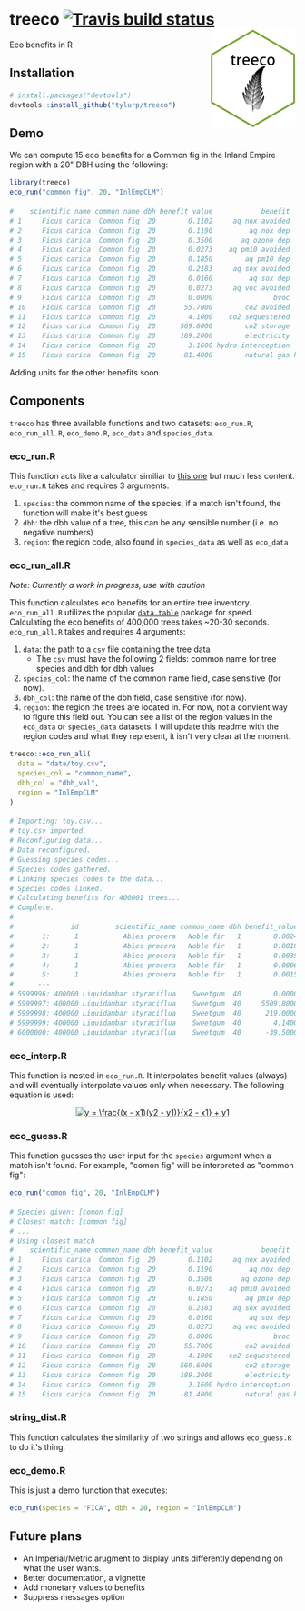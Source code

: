 # treeco [![Travis build status](https://travis-ci.org/tyluRp/treeco.svg?branch=master)](https://travis-ci.org/tyluRp/treeco) <img src="inst/figures/treeco.png" align="right" width=150/>


Eco benefits in R

## Installation

```r
# install.packages("devtools")
devtools::install_github("tylurp/treeco")
```

## Demo

We can compute 15 eco benefits for a Common fig in the Inland Empire region with a 20" DBH using the following:

```r
library(treeco)
eco_run("common fig", 20, "InlEmpCLM")

#    scientific_name common_name dbh benefit_value            benefit  unit
# 1     Ficus carica  Common fig  20        0.1102     aq nox avoided  <NA>
# 2     Ficus carica  Common fig  20        0.1190         aq nox dep  <NA>
# 3     Ficus carica  Common fig  20        0.3500       aq ozone dep  <NA>
# 4     Ficus carica  Common fig  20        0.0273    aq pm10 avoided  <NA>
# 5     Ficus carica  Common fig  20        0.1850        aq pm10 dep  <NA>
# 6     Ficus carica  Common fig  20        0.2183     aq sox avoided  <NA>
# 7     Ficus carica  Common fig  20        0.0160         aq sox dep  <NA>
# 8     Ficus carica  Common fig  20        0.0273     aq voc avoided  <NA>
# 9     Ficus carica  Common fig  20        0.0000               bvoc  <NA>
# 10    Ficus carica  Common fig  20       55.7000        co2 avoided   kgs
# 11    Ficus carica  Common fig  20        4.1000    co2 sequestered   kgs
# 12    Ficus carica  Common fig  20      569.6000        co2 storage   kgs
# 13    Ficus carica  Common fig  20      189.2000        electricity   kwh
# 14    Ficus carica  Common fig  20        3.1600 hydro interception   m^3
# 15    Ficus carica  Common fig  20      -81.4000        natural gas kbtus
```

Adding units for the other benefits soon.

## Components

`treeco` has three available functions and two datasets: `eco_run.R`, `eco_run_all.R`, `eco_demo.R`, `eco_data` and `species_data`.

### eco_run.R

This function acts like a calculator similiar to [this one](http://www.treebenefits.com/calculator/) but much less content. `eco_run.R` takes and requires 3 arguments.

1. `species`: the common name of the species, if a match isn't found, the function will make it's best guess
2. `dbh`: the dbh value of a tree, this can be any sensible number (i.e. no negative numbers)
3. `region`: the region code, also found in `species_data` as well as `eco_data`

### eco_run_all.R

_Note: Currently a work in progress, use with caution_

This function calculates eco benefits for an entire tree inventory. `eco_run_all.R` utilizes the popular [`data.table`](https://github.com/Rdatatable/data.table) package for speed. Calculating the eco benefits of 400,000 trees takes ~20-30 seconds. `eco_run_all.R` takes and requires 4 arguments:

1. `data`: the path to a `csv` file containing the tree data
    * The `csv` must have the following 2 fields: common name for tree species and dbh for dbh values
2. `species_col`: the name of the common name field, case sensitive (for now).
3. `dbh_col`: the name of the dbh field, case sensitive (for now).
4. `region`: the region the trees are located in. For now, not a convient way to figure this field out. You can see a list of the region values in the `eco_data` or `species_data` datasets. I will update this readme with the region codes and what they represent, it isn't very clear at the moment.

```r
treeco::eco_run_all(
  data = "data/toy.csv",
  species_col = "common_name",
  dbh_col = "dbh_val",
  region = "InlEmpCLM"
)

# Importing: toy.csv...
# toy.csv imported.
# Reconfiguring data...
# Data reconfigured.
# Guessing species codes...
# Species codes gathered.
# Linking species codes to the data...
# Species codes linked.
# Calculating benefits for 400001 trees...
# Complete.
# 
#              id         scientific_name common_name dbh benefit_value            benefit  unit
#       1:      1           Abies procera   Noble fir   1        0.0024     aq nox avoided  <NA>
#       2:      1           Abies procera   Noble fir   1        0.0010         aq nox dep  <NA>
#       3:      1           Abies procera   Noble fir   1        0.0035       aq ozone dep  <NA>
#       4:      1           Abies procera   Noble fir   1        0.0006    aq pm10 avoided  <NA>
#       5:      1           Abies procera   Noble fir   1        0.0015        aq pm10 dep  <NA>
#      ---                                                                                      
# 5999996: 400000 Liquidambar styraciflua    Sweetgum  40        0.0000    co2 sequestered   kgs
# 5999997: 400000 Liquidambar styraciflua    Sweetgum  40     5509.8000        co2 storage   kgs
# 5999998: 400000 Liquidambar styraciflua    Sweetgum  40      219.0000        electricity   kwh
# 5999999: 400000 Liquidambar styraciflua    Sweetgum  40        4.1400 hydro interception   m^3
# 6000000: 400000 Liquidambar styraciflua    Sweetgum  40      -39.5000        natural gas kbtus
```

### eco_interp.R

This function is nested in `eco_run.R`. It interpolates benefit values (always) and will eventually interpolate values only when necessary. The following equation is used:

<p align="center"><a href="http://www.codecogs.com/eqnedit.php?latex=y&space;=&space;\frac{(x&space;-&space;x1)(y2&space;-&space;y1)}{x2&space;-&space;x1}&space;&plus;&space;y1" target="_blank"><img src="http://latex.codecogs.com/svg.latex?y&space;=&space;\frac{(x&space;-&space;x1)(y2&space;-&space;y1)}{x2&space;-&space;x1}&space;&plus;&space;y1" title="y = \frac{(x - x1)(y2 - y1)}{x2 - x1} + y1" /></a></p>

### eco_guess.R

This function guesses the user input for the `species` argument when a match isn't found. For example, "comon fig" will be interpreted as "common fig":

```r
eco_run("comon fig", 20, "InlEmpCLM")

# Species given: [comon fig]
# Closest match: [common fig]
# ...
# Using closest match
#    scientific_name common_name dbh benefit_value            benefit  unit
# 1     Ficus carica  Common fig  20        0.1102     aq nox avoided  <NA>
# 2     Ficus carica  Common fig  20        0.1190         aq nox dep  <NA>
# 3     Ficus carica  Common fig  20        0.3500       aq ozone dep  <NA>
# 4     Ficus carica  Common fig  20        0.0273    aq pm10 avoided  <NA>
# 5     Ficus carica  Common fig  20        0.1850        aq pm10 dep  <NA>
# 6     Ficus carica  Common fig  20        0.2183     aq sox avoided  <NA>
# 7     Ficus carica  Common fig  20        0.0160         aq sox dep  <NA>
# 8     Ficus carica  Common fig  20        0.0273     aq voc avoided  <NA>
# 9     Ficus carica  Common fig  20        0.0000               bvoc  <NA>
# 10    Ficus carica  Common fig  20       55.7000        co2 avoided   kgs
# 11    Ficus carica  Common fig  20        4.1000    co2 sequestered   kgs
# 12    Ficus carica  Common fig  20      569.6000        co2 storage   kgs
# 13    Ficus carica  Common fig  20      189.2000        electricity   kwh
# 14    Ficus carica  Common fig  20        3.1600 hydro interception   m^3
# 15    Ficus carica  Common fig  20      -81.4000        natural gas kbtus
```

### string_dist.R

This function calculates the similarity of two strings and allows `eco_guess.R` to do it's thing.

### eco_demo.R

This is just a demo function that executes:

```r
eco_run(species = "FICA", dbh = 20, region = "InlEmpCLM")
```

## Future plans

* An Imperial/Metric arugment to display units differently depending on what the user wants.
* Better documentation, a vignette
* Add monetary values to benefits
* Suppress messages option
